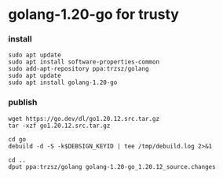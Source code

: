 # golang-1.20-go for trusty

### install
```
sudo apt update
sudo apt install software-properties-common
sudo add-apt-repository ppa:trzsz/golang
sudo apt update
sudo apt install golang-1.20-go
```

### publish
```
wget https://go.dev/dl/go1.20.12.src.tar.gz
tar -xzf go1.20.12.src.tar.gz

cd go
debuild -d -S -k$DEBSIGN_KEYID | tee /tmp/debuild.log 2>&1

cd ..
dput ppa:trzsz/golang golang-1.20-go_1.20.12_source.changes
```
